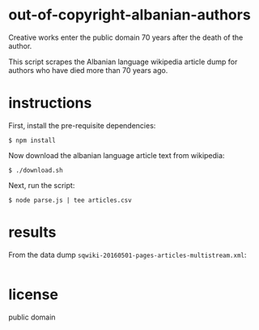 # out-of-copyright-albanian-authors

Creative works enter the public domain 70 years after the death of the author.

This script scrapes the Albanian language wikipedia article dump for authors who
have died more than 70 years ago.

# instructions

First, install the pre-requisite dependencies:

```
$ npm install
```

Now download the albanian language article text from wikipedia:

```
$ ./download.sh
```

Next, run the script:

```
$ node parse.js | tee articles.csv
```

# results

From the data dump `sqwiki-20160501-pages-articles-multistream.xml`:

```
```

# license

public domain
